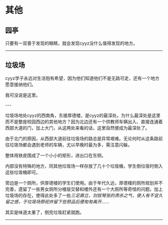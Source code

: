 # 其他

## 园亭

只要有一双善于发现的眼睛，就会发现cyyz没什么值得发现的地方。


---

## 垃圾场

cyyz学子永远对生活抱有希望，因为他们知道他们不是无路可走，还有一个地方愿意接纳他们。

我可没说是这里。

\---

垃圾场地处cyyz的西南角，东接厚德楼，是cyyz的最深处。为什么最深处是这里而不是整座校园西边的其他地方？因为北边还有一个供教师车辆出入、直接连通着西部大道的门，加上大门，从这两处来看的话，这里自然便成为最深处了。

由于北门的原因，从西部大道前往垃圾场的路总是异常艰难。无论何时从这条路前往垃圾场都会遇到老师的车辆，尤以早晚时最为多，需注意闪躲。

整体用铁皮围成了一个小小的矩形，进出口在东侧。

内部没有特殊的地方，同其他垃圾场一样存放了几十个垃圾桶，学生倒垃圾时倒入这些垃圾桶即可。

旁边是一个厕所，供厚德楼的学生们使用。由于年代久远，厚德楼的厕所规划并不完善，遗留了一些男女厕所分楼层交替和楼外还有一个大厕所等奇怪的问题。加上垃圾场的存在，使得此处多了一些<i>三足鼎立，剑拔弩张的肃杀之气，使人有不宜久留之感，于垃圾场祭祀并留下些祭品后便匆匆离开……</i>

其实是味道太重了，倒完垃圾赶紧就跑。

---

## 
